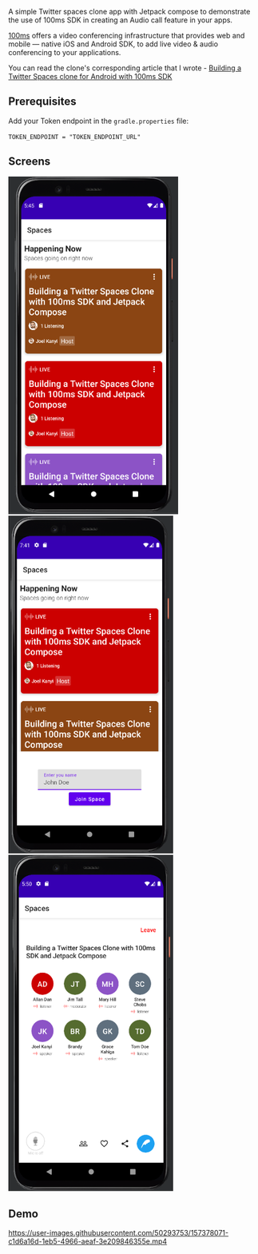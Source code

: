 A simple Twitter spaces clone app with Jetpack compose to demonstrate the use of 100ms SDK in creating an Audio call feature in your apps.

[100ms](100ms.live/) offers a video conferencing infrastructure that provides web and mobile — native iOS and Android SDK, to add live video & audio conferencing to your applications.

You can read the clone's corresponding article that I wrote - [Building a Twitter Spaces clone for Android with 100ms SDK](https://www.100ms.live/blog/twitter-spaces-clone)

## Prerequisites

Add your Token endpoint in the `gradle.properties` file:

`TOKEN_ENDPOINT = "TOKEN_ENDPOINT_URL"`

## Screens
<img src="screens/spaces.png" width="340"/> <img src="screens/input-name.png" width="330"/> <img src="screens/space-room.png" width="330"/>

## Demo
https://user-images.githubusercontent.com/50293753/157378071-c1d6a16d-1eb5-4966-aeaf-3e209846355e.mp4
